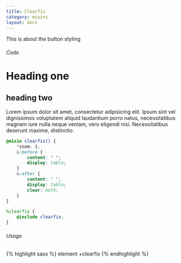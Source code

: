 ```yaml
---
title: Clearfix
category: mixins
layout: docs
---
```


This is about the button styling

###### Code

# Heading one
## heading two

Lorem ipsum dolor sit amet, consectetur adipisicing elit. Ipsum sint vel dignissimos voluptatem aliquid laudantium porro natus, necessitatibus magnam iure nulla neque veniam, vero eligendi nisi. Necessitatibus deserunt maxime, distinctio.

```scss
@mixin clearfix() {
    *zoom: 1;
    &:before {
        content: " ";
        display: table;
    }
    &:after {
        content: " ";
        display: table;
        clear: both;
    }
}

%clearfix {
    @include clearfix;
}
```

###### Usage

{% highlight sass %}
element
    +clearfix
{% endhighlight %}